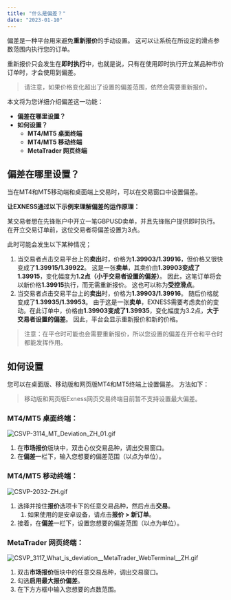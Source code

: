 ```yaml
---
title: "什么是偏差？"
date: "2023-01-10"
---
```


偏差是一种平台用来避免**重新报价**的手动设置。 这可以让系统在所设定的滑点参数范围内执行您的订单。

重新报价只会发生在**即时执行**中，也就是说，只有在使用即时执行开立某品种市价订单时，才会使用到偏差。

> 请注意，如果价格变化超出了设置的偏差范围，依然会需要重新报价。

本文将为您详细介绍偏差这一功能：

- **偏差在哪里设置？**
- **如何设置？**
    - **MT4/MT5 桌面终端**
    - **MT4/MT5 移动终端**
    - **MetaTrader 网页终端**

## **偏差在哪里设置？**

当在MT4和MT5移动端和桌面端上交易时，可以在交易窗口中设置偏差。

**让EXNESS通过以下示例来理解偏差的运作原理：**

某交易者想在先锋账户中开立一笔GBPUSD卖单，并且先锋账户提供即时执行。 在开立交易订单前，这位交易者将偏差设置为3点。

此时可能会发生以下某种情况；

1. 当交易者点击交易平台上的**卖出**时，价格为**1.39903/1.39916**，但价格又很快变成了**1.39915/1.39922**。 这是一张**卖单**，其卖价由**1.39903变成了1.39915**，变化幅度为**1.2点（小于交易者设置的偏差）**。 因此，这笔订单将会以新价格**1.39915**执行，而无需重新报价。 这也可以称为**受控滑点**。
2. 当交易者点击交易平台上的**卖出**时，价格为**1.39903/1.39916**。 随后价格就变成了**1.39935/1.39953**。 由于这是一张**卖单**，EXNESS需要考虑卖价的变动。在此订单中，价格由**1.39903变成了1.39935**，变化幅度为3.2点，**大于交易者设置的偏差**。 因此，平台会显示重新报价和新的价格。

> 注意：在平仓时可能也会需要重新报价，所以您设置的偏差在开仓和平仓时都能发挥作用。

## **如何设置**

您可以在桌面版、移动版和网页版MT4和MT5终端上设置偏差。 方法如下：

> 移动版和网页版Exness网页交易终端目前暂不支持设置最大偏差。

### MT4/MT5 桌面终端：

![CSVP-3114_MT_Deviation_ZH_01.gif](https://cdn.jsdelivr.net/gh/jarlin8/OSS@main/exhelp/CSVP-3114_MT_Deviation_ZH_01.gif)

1. 在**市场报价**版块中，双击心仪交易品种，调出交易窗口。
2. 在**偏差**一栏下，输入您想要的偏差范围（以点为单位）。

### MT4/MT5 移动终端：

![CSVP-2032-ZH.gif](https://cdn.jsdelivr.net/gh/jarlin8/OSS@main/exhelp/CSVP-2032-ZH.gif)

1. 选择并按住**报价**选项卡下的任意交易品种，然后点击**交易**。
    1. 如果使用的是安卓设备，请点击**报价 > 新订单**。
2. 接着，在**偏差**一栏下，设置您想要的偏差范围（以点为单位）。

### MetaTrader 网页终端：

![CSVP_3117_What_is_deviation__MetaTrader_WebTerminal__ZH.gif](https://cdn.jsdelivr.net/gh/jarlin8/OSS@main/exhelp/CSVP_3117_What_is_deviation__MetaTrader_WebTerminal__ZH.gif)

1. 双击**市场报价**版块中的任意交易品种，调出交易窗口。
2. 勾选**启用最大报价偏差**。
3. 在下方方框中输入您想要的点数范围。
